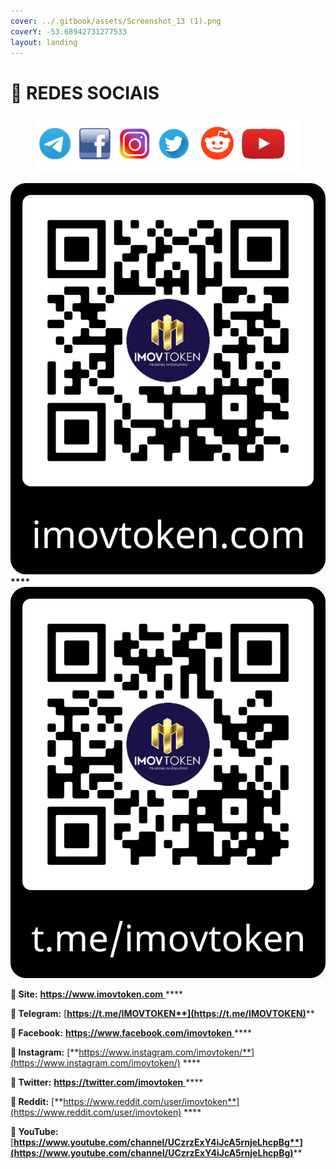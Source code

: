 ```yaml
---
cover: ../.gitbook/assets/Screenshot_13 (1).png
coverY: -53.68942731277533
layout: landing
---
```


# 📌 REDES SOCIAIS

<figure><img src="../.gitbook/assets/image (14).png" alt=""><figcaption></figcaption></figure>

****<img src="../.gitbook/assets/WhatsApp Image 2022-08-22 at 13.36.30.jpeg" alt="" data-size="original">                          ****                          ![](<../.gitbook/assets/WhatsApp Image 2022-08-22 at 13.36.30 (1).jpeg>)****

**🔸 Site:** [**https://www.imovtoken.com** ](https://www.imovtoken.com)****

**🔸 Telegram:** [**https://t.me/IMOVTOKEN**](https://t.me/IMOVTOKEN)****

**🔸 Facebook:** [**https://www.facebook.com/imovtoken** ](https://www.facebook.com/imovtoken)****

**🔸 Instagram:** [**https://www.instagram.com/imovtoken/**](https://www.instagram.com/imovtoken/) ****&#x20;

**🔸 Twitter:** [**https://twitter.com/imovtoken** ](https://twitter.com/imovtoken)****

**🔸 Reddit:** [**https://www.reddit.com/user/imovtoken**](https://www.reddit.com/user/imovtoken) ****&#x20;

**🔸 YouTube:** [**https://www.youtube.com/channel/UCzrzExY4iJcA5rnjeLhcpBg**](https://www.youtube.com/channel/UCzrzExY4iJcA5rnjeLhcpBg)****
